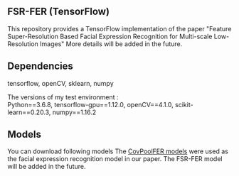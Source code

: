 ## FSR-FER (TensorFlow)

This repository provides a TensorFlow implementation of the paper "Feature Super-Resolution Based Facial Expression Recognition for Multi-scale Low-Resolution Images"
More details will be added in the future.

## Dependencies

tensorflow, openCV, sklearn, numpy

The versions of my test environment :  
Python==3.6.8, tensorflow-gpu==1.12.0, openCV==4.1.0,  scikit-learn==0.20.3, numpy==1.16.2


## Models
You can download following models
The [CovPoolFER models](https://github.com/d-acharya/CovPoolFER) were used as the facial expression recognition model in our paper.
The FSR-FER model will be added in the future.
